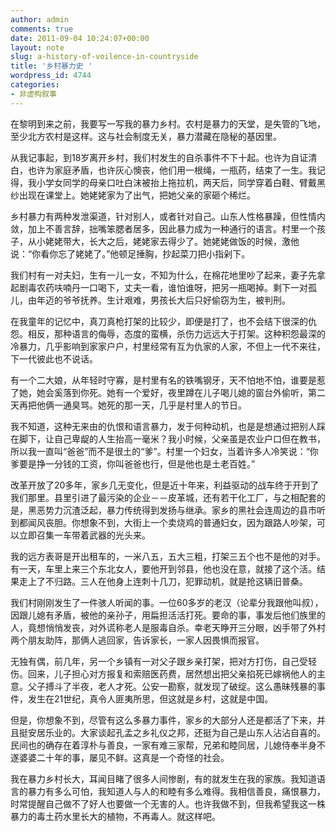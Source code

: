 ```yaml
---
author: admin
comments: true
date: 2011-09-04 10:24:07+00:00
layout: note
slug: a-history-of-voilence-in-countryside
title: '乡村暴力史 '
wordpress_id: 4744
categories:
- 非虚构叙事
---
```


在黎明到来之前，我要写一写我的暴力乡村。农村是暴力的天堂，是失管的飞地，至少北方农村是这样。这与社会制度无关，暴力潜藏在隐秘的基因里。

从我记事起，到18岁离开乡村，我们村发生的自杀事件不下十起。也许为自证清白，也许为家庭矛盾，也许灰心懊丧，他们用一根绳，一瓶药，结束了一生。我记得，我小学女同学的母亲口吐白沫被抬上拖拉机，两天后，同学穿着白鞋、臂戴黑纱出现在课堂上。她姥姥家为了出气，把她父亲的家砸个稀烂。

乡村暴力有两种发泄渠道，针对别人，或者针对自己。山东人性格暴躁，但性情内敛，加上不善言辞，拙嘴笨腮者居多，因此暴力成为一种通行的语言。村里一个孩子，从小姥姥带大，长大之后，姥姥家去得少了。她姥姥做饭的时候，激他说：“你看你忘了姥姥了。”他顿足捶胸，抄起菜刀把小指剁下。

我们村有一对夫妇，生有一儿一女，不知为什么，在棉花地里吵了起来，妻子先拿起剧毒农药呋喃丹一口喝下，丈夫一看，谁怕谁呀，把另一瓶喝掉。剩下一对孤儿，由年迈的爷爷抚养。生计艰难，男孩长大后只好偷窃为生，被判刑。

在我童年的记忆中，真刀真枪打架的比较少，即便是打了，也不会结下很深的仇怨。相反，那种语言的侮辱，态度的蛮横，杀伤力远远大于打架。这种积怨最深的冷暴力，几乎影响到家家户户，村里经常有互为仇家的人家，不但上一代不来往，下一代彼此也不说话。

有一个二大娘，从年轻时守寡，是村里有名的铁嘴钢牙，天不怕地不怕，谁要是惹了她，她会奚落到你死。她有一个爱好，夜里蹲在儿子喝儿媳的窗台外偷听，第二天再把他俩一通臭骂。她死的那一天，几乎是村里人的节日。

我不知道，这种无来由的仇恨和语言暴力，发于何种动机，也是是想通过把别人踩在脚下，让自己卑龊的人生抬高一毫米？我小时候，父亲虽是农业户口但在教书，所以我一直叫“爸爸”而不是很土的“爹”。村里一个妇女，当着许多人冷笑说：“你爹要是挣一分钱的工资，你叫爸爸也行，但是他也是土老百姓。”

改革开放了20多年，家乡几无变化，但是近十年来，利益驱动的战车终于开到了我们那里。县里引进了最污染的企业－－皮革城，还有若干化工厂，与之相配套的是，黑恶势力沉渣泛起，暴力传统得到发扬与继承。家乡的黑社会连周边的县市听到都闻风丧胆。你想象不到，大街上一个卖烧鸡的普通妇女，因为跟路人吵架，可以立即召集一车带着武器的光头来。

我的远方表哥是开出租车的，一米八五，五大三粗，打架三五个也不是他的对手。有一天，车里上来三个东北女人，要他开到邻县，他也没在意，就接了这个活。结果走上了不归路。三人在他身上连刺十几刀，犯罪动机，就是抢这辆旧普桑。

我们村刚刚发生了一件骇人听闻的事。一位60多岁的老汉（论辈分我跟他叫叔），因跟儿媳有矛盾，被他的亲孙子，用扁担活活打死。要命的事，事发后他们族里的人，竟想悄悄发丧，对外谎称老人是服毒自杀。幸老天睁开三分眼，凶手带了外村两个朋友助阵，那俩人逃回家，告诉家长，一家人因畏惧而报官。

无独有偶，前几年，另一个乡镇有一对父子跟乡亲打架，把对方打伤，自己受轻伤。回来，儿子担心对方报复和索赔医药费，居然想出把父亲掐死已嫁祸他人的主意。父子搏斗了半夜，老人才死。公安一勘察，就发现了破绽。这么愚昧残暴的事件，发生在21世纪，真令人匪夷所思，但这就是乡村，这就是中国。

但是，你想象不到，尽管有这么多暴力事件，家乡的大部分人还是都活了下来，并且挺安居乐业的。大家谈起孔孟之乡礼仪之邦，还挺为自己是山东人沾沾自喜的。民间也的确存在着淳朴与善良，一家有难三家帮，兄弟和睦同居，儿媳侍奉半身不遂婆婆二十年的事，屡见不鲜。这真是一个奇怪的社会。

我在暴力乡村长大，耳闻目睹了很多人间惨剧，有的就发生在我的家族。我知道语言的暴力有多么可怕，我知道人与人的和睦有多么难得。我相信善良，痛恨暴力，时常提醒自己做不了好人也要做一个无害的人。也许我做不到，但我希望我这一株暴力的毒土药水里长大的植物，不再毒人。就这样吧。
